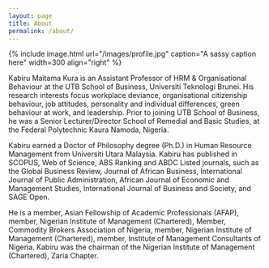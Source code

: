 ```yaml
---
layout: page
title: About
permalink: /about/
---
```


{% include image.html url="/images/profile.jpg" caption="A sassy caption here" width=300 align="right" %}

Kabiru Maitama Kura is an Assistant Professor of HRM & Organisational Behaviour at the UTB School of Business, Universiti Teknologi Brunei. His research interests focus workplace deviance, organisational citizenship behaviour, job attitudes, personality and individual differences, green behaviour at work, and leadership. Prior to joining UTB School of Business, he was a Senior Lecturer/Director School of Remedial and Basic Studies, at the Federal Polytechnic Kaura Namoda, Nigeria.

Kabiru earned a Doctor of Philosophy degree (Ph.D.) in Human Resource Management from Universiti Utara Malaysia. Kabiru has published in SCOPUS, Web of Science, ABS Ranking and ABDC Listed journals, such as the Global Business Review, Journal of African Business, International Journal of Public Administration, African Journal of Economic and Management Studies, International Journal of Business and Society, and SAGE Open.

He is a member, Asian Fellowship of Academic Professionals (AFAP), member, Nigerian Institute of Management (Chartered), Member, Commodity Brokers Association of Nigeria, member, Nigerian Institute of Management (Chartered), member, Institute of Management Consultants of Nigeria. Kabiru was the chairman of the Nigerian Institute of Management (Chartered), Zaria Chapter.
